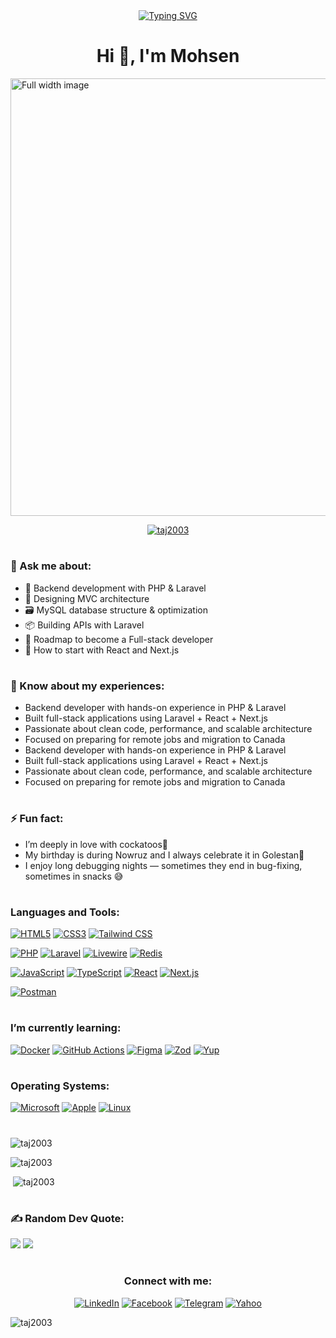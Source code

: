 <div align="center" dir="auto"> 
<a align="center" href="https://git.io/typing-svg" rel="nofollow"><img src="https://camo.githubusercontent.com/da732e08fe15d4f9c86d0c32e1055f06358d8c8d28f70b6a9335b344639ea09b/68747470733a2f2f726561646d652d747970696e672d7376672e64656d6f6c61622e636f6d3f666f6e743d466972612b436f64652673697a653d33352670617573653d313030302677696474683d343335266c696e65733d57656c636f6d652b746f2b6d792b47697448756221" alt="Typing SVG" data-canonical-src="https://readme-typing-svg.demolab.com?font=Fira+Code&amp;size=35&amp;pause=1000&amp;width=435&amp;lines=Welcome+to+my+GitHub!" style="max-width: 100%;"></a>
</div>

<h1 align="center">Hi 👋, I'm Mohsen</h1>
<img align="center" src="https://media.giphy.com/media/v1.Y2lkPTc5MGI3NjExcWxzNmVxenJ1YXF3b2xhMmx2cDdycG53M2Q0bDYyODNpdmxlcms3ayZlcD12MV9naWZzX3NlYXJjaCZjdD1n/qgQUggAC3Pfv687qPC/giphy.gif" style="width: 700px;" alt="Full width image">

<p align="center"> <a href="https://github.com/ryo-ma/github-profile-trophy"><img src="https://github-profile-trophy.vercel.app/?username=taj2003" alt="taj2003" /></a> </p>
<h1 align="center"></h1>
<h3 align="left">💬 Ask me about:</h3>

- 🚀 Backend development with PHP & Laravel
- 🧩 Designing MVC architecture 
- 🗃️ MySQL database structure & optimization
- 📦 Building APIs with Laravel
- 🎯 Roadmap to become a Full-stack developer
- 🧪 How to start with React and Next.js

<h1 align="center"></h1>
<h3 align="left">📄 Know about my experiences:</h3>

- Backend developer with hands-on experience in PHP & Laravel
- Built full-stack applications using Laravel + React + Next.js
- Passionate about clean code, performance, and scalable architecture
- Focused on preparing for remote jobs and migration to Canada
- Backend developer with hands-on experience in PHP & Laravel
- Built full-stack applications using Laravel + React + Next.js
- Passionate about clean code, performance, and scalable architecture
- Focused on preparing for remote jobs and migration to Canada
  
<h1 align="center"></h1>
<h3 align="left">⚡ Fun fact:</h3>

- I’m deeply in love with cockatoos🦜
- My birthday is during Nowruz and I always celebrate it in Golestan🌸
- I enjoy long debugging nights — sometimes they end in bug-fixing, sometimes in snacks 😅

<h1 align="center"></h1>
<h3 align="left">Languages and Tools:</h3>

[![HTML5](https://img.shields.io/badge/-HTML5-E34F26?style=flat&logo=html5&logoColor=white)](https://developer.mozilla.org/en-US/docs/Web/HTML) [![CSS3](https://img.shields.io/badge/-CSS3-1572B6?style=flat&logo=css3&logoColor=white)](https://developer.mozilla.org/en-US/docs/Web/CSS) [![Tailwind CSS](https://img.shields.io/badge/-Tailwind_CSS-06B6D4?style=flat&logo=tailwind-css&logoColor=white)](https://tailwindcss.com)

[![PHP](https://img.shields.io/badge/-PHP-777BB4?style=flat&logo=php&logoColor=white)](https://www.php.net) [![Laravel](https://img.shields.io/badge/-Laravel-F05340?style=flat&logo=laravel&logoColor=white)](https://laravel.com) [![Livewire](https://img.shields.io/badge/-Livewire-F43F5E?style=flat&logo=Livewire&logoColor=white)](https://laravel-livewire.com) [![Redis](https://img.shields.io/badge/-Redis-DC382D?style=flat&logo=redis&logoColor=white)](https://redis.io)
 
[![JavaScript](https://img.shields.io/badge/-JavaScript-F7DF1E?style=flat&logo=javascript&logoColor=black)](https://developer.mozilla.org/en-US/docs/Web/JavaScript) [![TypeScript](https://img.shields.io/badge/-TypeScript-3178C6?style=flat&logo=typescript&logoColor=white)](https://www.typescriptlang.org) [![React](https://img.shields.io/badge/-React-61DAFB?style=flat&logo=react&logoColor=white)](https://reactjs.org) [![Next.js](https://img.shields.io/badge/-Next.js-000000?style=flat&logo=nextdotjs&logoColor=white)](https://nextjs.org)

[![Postman](https://img.shields.io/badge/-Postman-FF6C37?style=flat&logo=postman&logoColor=white)](https://postman.com)

<h1 align="center"></h1>
<h3 align="left">I’m currently learning:</h3>

[![Docker](https://img.shields.io/badge/-Docker-2496ED?style=flat&logo=docker&logoColor=white)](https://www.docker.com) [![GitHub Actions](https://img.shields.io/badge/-GitHub_Actions-2088FF?style=flat&logo=github-actions&logoColor=white)](https://github.com/features/actions) [![Figma](https://img.shields.io/badge/-Figma-F24E1E?style=flat&logo=figma&logoColor=white)](https://www.figma.com) [![Zod](https://img.shields.io/badge/-Zod-000000?style=flat&logo=typescript&logoColor=white)](https://github.com/colinhacks/zod) [![Yup](https://img.shields.io/badge/-Yup-5A5A5A?style=flat&logo=javascript&logoColor=white)](https://github.com/jquense/yup)

<h1 align="center"></h1>
<h3 align="left">Operating Systems:</h3>

[![Microsoft](https://img.shields.io/badge/-Microsoft-0078D6?style=flat&logo=microsoft&logoColor=white)](https://www.microsoft.com) [![Apple](https://img.shields.io/badge/-Apple-000000?style=flat&logo=apple&logoColor=white)](https://www.apple.com) [![Linux](https://img.shields.io/badge/-Linux-FCC624?style=flat&logo=linux&logoColor=black)](https://www.linux.org)

<h1 align="center"></h1>
<span> <p align="left"><img with="100%" src="https://github-readme-stats.vercel.app/api/top-langs?username=taj2003&show_icons=true&locale=en&layout=compact" alt="taj2003" /></p></span>
<span align="left">
  <p><img with="100%" src="https://github-readme-streak-stats.herokuapp.com/?user=taj2003&" alt="taj2003" /></p>
  <p>&nbsp;<img with="100%" src="https://github-readme-stats.vercel.app/api?username=taj2003&show_icons=true&locale=en" alt="taj2003" /></p>
</span>

<h1 align="center"></h1>
<h3 align="left">✍️ Random Dev Quote:</h3>

![](https://quotes-github-readme.vercel.app/api?type=horizontal&theme=radical)
[![](https://visitcount.itsvg.in/api?id=TAJ2003&icon=0&color=1)](https://visitcount.itsvg.in)

<h1 align="center"></h1>
<div align="center" class="markdown-heading" dir="auto"><h3 class="heading-element" dir="auto">Connect with me:</h3>

[![LinkedIn](https://img.shields.io/badge/-LinkedIn-0A66C2?style=flat&logo=linkedin&logoColor=white)](https://www.linkedin.com/in/MohsenTajikk/) [![Facebook](https://img.shields.io/badge/-Facebook-1877F2?style=flat&logo=facebook&logoColor=white)](https://www.facebook.com/Mohsen.prog) [![Telegram](https://img.shields.io/badge/-Telegram-2CA5E0?style=flat&logo=telegram&logoColor=white)](https://t.me/mohseen2003) [![Yahoo](https://img.shields.io/badge/-Yahoo-6001D2?style=flat&logo=yahoo&logoColor=white)](https://mohsen.tajikk@yahoo.com)

</div>


<p align="left"> <img src="https://komarev.com/ghpvc/?username=taj2003&label=Profile%20views&color=0e75b6&style=flat" alt="taj2003" /> </p>
